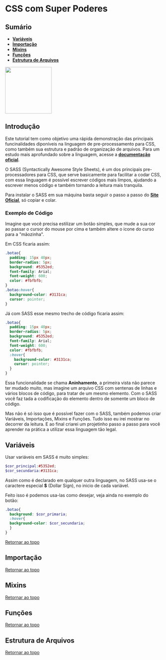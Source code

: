 # **CSS com Super Poderes**

<a name="topo"></a>

## **Sumário**
 - [**Variáveis**](#variaveis)
 - [**Importação**](importacao)
 - [**Mixins**](mixins)
 - [**Funções**](funcoes)
 - [**Estrutura de Arquivos**](estrutura)

<img aling-itens="center" height="150px" src="https://cdn.jsdelivr.net/gh/devicons/devicon/icons/sass/sass-original.svg" />

## **Introdução**
Este tutorial tem como objetivo uma rápida demonstração das principais funcinalidades diponíveis na linguagem de pre-processamento para CSS, como também sua estrutura e padrão de organização de arquivos. Para um estudo mais aprofundado sobre a linguagem, acesse a **[documentação oficial](https://sass-lang.com/guide)**.

O SASS (Syntactically Awesome Style Sheets), é um dos principais pre-processadores para CSS, que serve basicamente para facilitar a codar CSS, com essa linguagem é possível escrever códigos mais limpos, ajudando a escrever menos código e também tornando a leitura mais tranquila.

Para instalar o SASS em sua máquina basta seguir o passo a passo do [**Site Oficial**](https://sass-lang.com/install), só copiar e colar.

### **Exemplo de Código**

Imagine que você precisa estilizar um botão simples, que mude a sua cor ao passar o cursor do mouse por cima e também altere o icone do curso para a "mãozinha". 

Em CSS ficaria assim:

```scss
.botao{
  padding: 15px 40px;
  border-radius: 5px;
  background: #5352ed;
  font-family: Arial;
  font-weight: 600;
  color: #fbfbfb;
}
.botao:hover{
  background-color: #3131ca;
  cursor: pointer;
}
```

Já com SASS esse mesmo trecho de código ficaria assim:

```scss
.botao{
  padding: 15px 40px;
  border-radius: 5px;
  background: #5352ed;
  font-family: Arial;
  font-weight: 600;
  color: #fbfbfb;
  :hover{
    background-color: #3131ca;
    cursor: pointer;
  }
}
```

Essa funcionalidade se chama **Aninhamento**, a primeira vista não parece ter mudado muito, mas imagine um arquivo CSS com sentenas de linhas e vários blocos de código, para tratar de um mesmo elemento. Com o SASS você faz tada a codificação do elemento dentro de somente um bloco de código.

Mas não é só isso que é possível fazer com o SASS, também podemos criar Variáveis, Importações, Mixins e Funções. Tudo isso eu irei mostrar no decorrer da leitura. E ao final criarei um projetinho passo a passo para você aprender na prática a utilizar essa linguagem tão legal.

<a id="variaveis"></a>

## Variáveis

Usar variáveis em SASS é muito simples:

```scss
$cor_principal:#5352ed;
$cor_secundaria:#3131ca;
```
Assim como é declarado em qualquer outra linguagem, no SASS usa-se o caractere especial **$** (Dollar Sign), no inicio de cada variável.

Feito isso é podemos usa-las como desejar, veja ainda no exemplo do botão:

```scss
.botao{
  background: $cor_primaria;
  :hover{
  background-color: $cor_secundaria;
  }
}
```
[Retornar ao topo](#topo)

<a id="importacao"></a>

## **Importação**

[Retornar ao topo](#topo)

<a id="mixins"></a>

## **Mixins**

[Retornar ao topo](#topo)

<a id="funcoes"></a>

## **Funções**

[Retornar ao topo](#topo)

<a id="estrutura"></a>

## **Estrutura de Arquivos**

[Retornar ao topo](#topo)